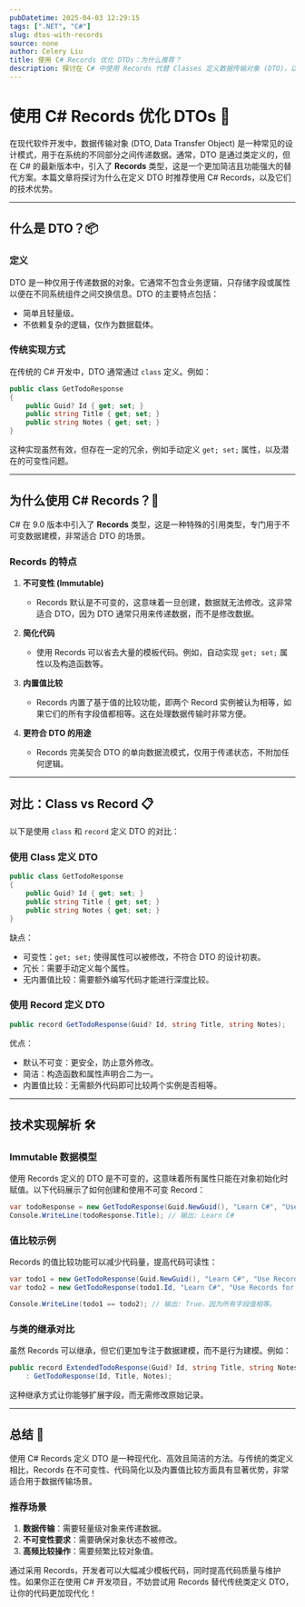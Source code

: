 ```yaml
---
pubDatetime: 2025-04-03 12:29:15
tags: [".NET", "C#"]
slug: dtos-with-records
source: none
author: Celery Liu
title: 使用 C# Records 优化 DTOs：为什么推荐？
description: 探讨在 C# 中使用 Records 代替 Classes 定义数据传输对象 (DTO)，以及它们的技术优势。
---
```


# 使用 C# Records 优化 DTOs 🚀

在现代软件开发中，数据传输对象 (DTO, Data Transfer Object) 是一种常见的设计模式，用于在系统的不同部分之间传递数据。通常，DTO 是通过类定义的，但在 C# 的最新版本中，引入了 **Records** 类型，这是一个更加简洁且功能强大的替代方案。本篇文章将探讨为什么在定义 DTO 时推荐使用 C# Records，以及它们的技术优势。

---

## 什么是 DTO？📦

### 定义

DTO 是一种仅用于传递数据的对象。它通常不包含业务逻辑，只存储字段或属性以便在不同系统组件之间交换信息。DTO 的主要特点包括：

- 简单且轻量级。
- 不依赖复杂的逻辑，仅作为数据载体。

### 传统实现方式

在传统的 C# 开发中，DTO 通常通过 `class` 定义。例如：

```csharp
public class GetTodoResponse
{
    public Guid? Id { get; set; }
    public string Title { get; set; }
    public string Notes { get; set; }
}
```

这种实现虽然有效，但存在一定的冗余，例如手动定义 `get; set;` 属性，以及潜在的可变性问题。

---

## 为什么使用 C# Records？🎯

C# 在 9.0 版本中引入了 **Records** 类型，这是一种特殊的引用类型，专门用于不可变数据建模，非常适合 DTO 的场景。

### Records 的特点

1. **不可变性 (Immutable)**
   - Records 默认是不可变的，这意味着一旦创建，数据就无法修改。这非常适合 DTO，因为 DTO 通常只用来传递数据，而不是修改数据。
2. **简化代码**
   - 使用 Records 可以省去大量的模板代码。例如，自动实现 `get; set;` 属性以及构造函数等。
3. **内置值比较**

   - Records 内置了基于值的比较功能，即两个 Record 实例被认为相等，如果它们的所有字段值都相等。这在处理数据传输时非常方便。

4. **更符合 DTO 的用途**
   - Records 完美契合 DTO 的单向数据流模式，仅用于传递状态，不附加任何逻辑。

---

## 对比：Class vs Record 📋

以下是使用 `class` 和 `record` 定义 DTO 的对比：

### 使用 Class 定义 DTO

```csharp
public class GetTodoResponse
{
    public Guid? Id { get; set; }
    public string Title { get; set; }
    public string Notes { get; set; }
}
```

缺点：

- 可变性：`get; set;` 使得属性可以被修改，不符合 DTO 的设计初衷。
- 冗长：需要手动定义每个属性。
- 无内置值比较：需要额外编写代码才能进行深度比较。

### 使用 Record 定义 DTO

```csharp
public record GetTodoResponse(Guid? Id, string Title, string Notes);
```

优点：

- 默认不可变：更安全，防止意外修改。
- 简洁：构造函数和属性声明合二为一。
- 内置值比较：无需额外代码即可比较两个实例是否相等。

---

## 技术实现解析 🛠️

### Immutable 数据模型

使用 Records 定义的 DTO 是不可变的，这意味着所有属性只能在对象初始化时赋值。以下代码展示了如何创建和使用不可变 Record：

```csharp
var todoResponse = new GetTodoResponse(Guid.NewGuid(), "Learn C#", "Use Records for DTO");
Console.WriteLine(todoResponse.Title); // 输出: Learn C#
```

### 值比较示例

Records 的值比较功能可以减少代码量，提高代码可读性：

```csharp
var todo1 = new GetTodoResponse(Guid.NewGuid(), "Learn C#", "Use Records for DTO");
var todo2 = new GetTodoResponse(todo1.Id, "Learn C#", "Use Records for DTO");

Console.WriteLine(todo1 == todo2); // 输出: True，因为所有字段值相等。
```

### 与类的继承对比

虽然 Records 可以继承，但它们更加专注于数据建模，而不是行为建模。例如：

```csharp
public record ExtendedTodoResponse(Guid? Id, string Title, string Notes, DateTime CreatedAt)
    : GetTodoResponse(Id, Title, Notes);
```

这种继承方式让你能够扩展字段，而无需修改原始记录。

---

## 总结 📌

使用 C# Records 定义 DTO 是一种现代化、高效且简洁的方法。与传统的类定义相比，Records 在不可变性、代码简化以及内置值比较方面具有显著优势，非常适合用于数据传输场景。

### 推荐场景

1. **数据传输**：需要轻量级对象来传递数据。
2. **不可变性要求**：需要确保对象状态不被修改。
3. **高频比较操作**：需要频繁比较对象值。

通过采用 Records，开发者可以大幅减少模板代码，同时提高代码质量与维护性。如果你正在使用 C# 开发项目，不妨尝试用 Records 替代传统类定义 DTO，让你的代码更加现代化！
